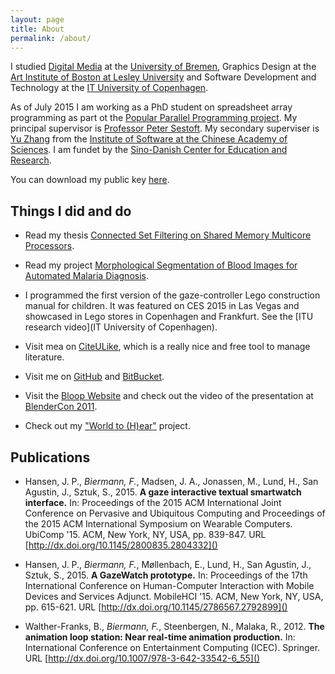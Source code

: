 ```yaml
---
layout: page
title: About
permalink: /about/
---
```


I studied [Digital Media](http://digitalmedia-bremen.de/en) at the
[University of Bremen](http://uni-bremen.de/), Graphics Design at the
[Art Institute of Boston at Lesley University](http://www.lesley.edu/college-art-and-design/)
and Software Development and Technology at the
[IT University of Copenhagen](https://itu.dk).

As of July 2015 I am working as a PhD student on spreadsheet array
programming as part ot the
[Popular Parallel Programming project](https://itu.dk/people/sestoft/p3). My
principal supervisor is
[Professor Peter Sestoft](https://itu.dk/people/sestoft). My secondary
superviser is [Yu Zhang](http://lcs.ios.ac.cn/~yzhang) from the
[Institute of Software at the Chinese Academy of Sciences](http://lcs.ios.ac.cn). I
am fundet by the
[Sino-Danish Center for Education and Research](http://sinodanishcenter.com).

You can download my public key [here](files/fbie_pubkey.asc).

## Things I did and do ##

- Read my thesis [Connected Set Filtering on Shared Memory Multicore
Processors](files/thesis.pdf).

- Read my project [Morphological Segmentation of Blood Images for
Automated Malaria Diagnosis](files/morphological_segmentation_malaria.pdf).

- I programmed the first version of the gaze-controller Lego
  construction manual for children. It was featured on CES 2015 in Las
  Vegas and showcased in Lego stores in Copenhagen and Frankfurt. See
  the [ITU research video](IT University of Copenhagen).

- Visit mea on [CiteULike](http://citeulike.org/user/fbie), which is a
  really nice and free tool to manage literature.

- Visit me on [GitHub](https://github.com/fbie) and [BitBucket](https://bitbucket.org/fbie).

- Visit the [Bloop Website](http://dm.tzi.de/bloop/) and check out the
video of the presentation at
[BlenderCon 2011](https://www.youtube.com/watch?v=Uwm57iTytZs).

- Check out my ["World to (H)ear"](https://vimeo.com/13737427)
project.


## Publications ##

- Hansen, J. P., *Biermann, F.*, Madsen, J. A., Jonassen, M., Lund,
  H., San Agustin, J., Sztuk, S., 2015. **A gaze interactive textual
  smartwatch interface.** In: Proceedings of the 2015 ACM
  International Joint Conference on Pervasive and Ubiquitous Computing
  and Proceedings of the 2015 ACM International Symposium on Wearable
  Computers. UbiComp '15. ACM, New York, NY, USA, pp. 839-847. URL
  [http://dx.doi.org/10.1145/2800835.2804332]()

- Hansen, J. P., *Biermann, F.*, M&oslash;llenbach, E., Lund, H., San
  Agustin, J., Sztuk, S., 2015. **A GazeWatch prototype.** In:
  Proceedings of the 17th International Conference on Human-Computer
  Interaction with Mobile Devices and Services Adjunct. MobileHCI
  '15. ACM, New York, NY, USA, pp. 615-621. URL
  [http://dx.doi.org/10.1145/2786567.2792899]()

- Walther-Franks, B., *Biermann, F.*, Steenbergen, N., Malaka,
  R., 2012. **The animation loop station: Near real-time animation
  production.** In: International Conference on Entertainment
  Computing (ICEC). Springer. URL
  [http://dx.doi.org/10.1007/978-3-642-33542-6_55]()
